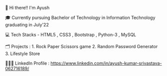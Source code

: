 👋 Hi there!! I'm Ayush  

🎓 Currently pursuing Bachelor of Technology in Information Technology graduating in July'22

💻 Tech Stacks - HTML5 , CSS3 , Bootstrap , Python-3 , MySQL

🗂️ Projects :  1. Rock Paper Scissors game                                                                                                                                                         2. Random Password Generator                                                                                                                                                       3. Lifestyle Store

👨🏻‍💻 LinkedIn Profile : https://www.linkedin.com/in/ayush-kumar-srivastava-062716189/

